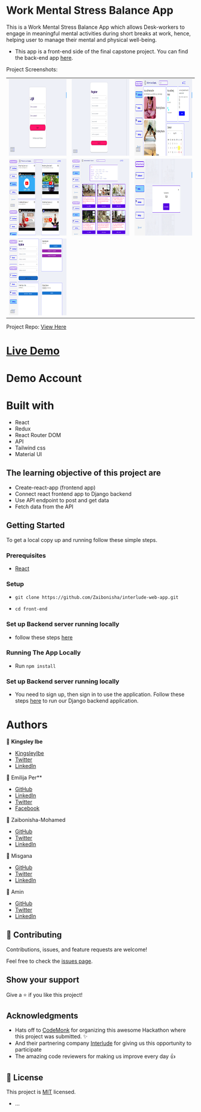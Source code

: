 # Work Mental Stress Balance App
This is a Work Mental Stress Balance App which allows Desk-workers to engage in meaningful mental activities during short breaks at work, hence, helping user to manage their mental and physical well-being.
 
- This app is a front-end side of the final capstone project. You can find the back-end app [here](https://github.com/Zaibonisha/interlude-web-app/tree/dev/back-end).
 
Project Screenshots:
<table>
  <tr>
    <td> <img src="./front-end/src/assets/images/login-screenshot.png"  alt="1" width = 310px height = 205px ></td>
    <td><img src="./front-end/src/assets/images/sign-up-screenshot.png" alt="2" width = 310px height = 205px></td>
    <td><img src="./front-end/src/assets/images/dashboard-screenshot.png" alt="3" width = 310px height = 205px></td>
   </tr> 
   <tr>
      <td><img src="./front-end/src/assets/images/exercise-screenshot.png" alt="4" width = 310px height = 205px></td>
      <td><img src="./front-end/src/assets/images/break-screenshot.png" alt="5" width = 310px height = 205px></td>
      <td><img src="./front-end/src/assets/images/break-timer-screenshot.png" alt="6" width = 310px height = 205px></td>
  </td>
   <tr>
      <td><img src="./front-end/src/assets/images/settings-screenshot.png" alt="7" width = 310px height = 205px></td>
  </td>
  </tr>
</table>
 
Project Repo:
[View Here](https://github.com/Zaibonisha/interlude-web-app)
 
# [Live Demo](https://interlude-app-three.vercel.app)
 
# Demo Account
 
# Built with
 - React
 - Redux
 - React Router DOM
 - API
 - Tailwind css
 - Material UI
 
 
## The learning objective of this project are
 
- Create-react-app (frontend app)
- Connect react frontend app to Django backend
- Use API endpoint to post and get data
- Fetch data from the API
 
## Getting Started
 
To get a local copy up and running follow these simple steps.
 
### Prerequisites
 
- [React](https://reactjs.org/tutorial/tutorial.html#prerequisites)
 
### Setup
 
- ```git clone https://github.com/Zaibonisha/interlude-web-app.git```
 
- ```cd front-end```
 
### Set up Backend server running locally
- follow these steps [here](https://github.com/Zaibonisha/interlude-web-app/blob/dev/back-end/README.md)
 
### Running The App Locally
- Run `npm install`

### Set up Backend server running locally
- You need to sign up, then sign in to use the application. Follow these steps [here](https://github.com/Zaibonisha/interlude-web-app/blob/dev/back-end/README.md) to run our Django backend application.
 
# Authors
 
👤 **Kingsley Ibe**
 
- [KingsleyIbe](https://github.com/KingsleyIbe)
- [Twitter](https://twitter.com/ibekingsley2)
- [LinkedIn](https://www.linkedin.com/in/kingsley-ibe/)
 
 
 👤 Emilija Per**
 
- [GitHub]()
- [LinkedIn]()
- [Twitter]()
- [Facebook]()
 
👤 Zaibonisha-Mohamed
 
- [GitHub]()
- [Twitter]()
- [LinkedIn]()

👤 Misgana
 
- [GitHub]()
- [Twitter]()
- [LinkedIn]()

👤 Amin
 
- [GitHub]()
- [Twitter]()
- [LinkedIn]()
 
 
## 🤝 Contributing
 
Contributions, issues, and feature requests are welcome!
 
Feel free to check the [issues page](https://github.com/Zaibonisha/interlude-web-app/issues).
 
## Show your support
 
Give a ⭐️ if you like this project!
 
## Acknowledgments
 
- Hats off to [CodeMonk](https://www.codemonk.ai/) for organizing this awesome Hackathon where this project was submitted. ✨
- And their partnering company [Interlude](https://interlude.digital/) for giving us this opportunity to participate
- The amazing code reviewers for making us improve every day 👍
 
## 📝 License
 
This project is [MIT](./LICENCE) licensed.
* ...
 